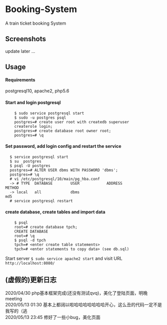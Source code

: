 # Booking-System
A train ticket booking System

## Screenshots
update later ...


## Usage
#### Requirements
postgresql10, apache2, php5.6

#### Start and login postgresql
        $ sudo service postgresql start
        $ sudo -u postgres psql
        postgres=# create user root with createdb superuser
        createrole login;
        postgres=# create database root owner root;
        postgres=# \q  

#### Set password, add login config and restart the service
      $ service postgresql start
      $ su  postgres   
      $ psql -U postgres   
      postgres=# ALTER USER dbms WITH PASSWORD 'dbms';
      postgres=# \q  
      # vi /etc/postgresql/10/main/pg_hba.conf
      -> # TYPE  DATABASE        USER            ADDRESS                 METHOD
      -> local   all             dbms                                    md5
      # service postgresql restart
#### create database, create tables and import data
        $ psql 
        root=# create database tpch;
        CREATE DATABASE
        root=# \q
        $ psql -d tpch
        tpch=# <enter create table statements>
        tpch=# <enter statements to copy data> (see db.sql)
Start server `$ sudo service apache2 start` and visit URL  `http://localhost:8080/`


## (虚假的)更新日志
2020/04/30 php基本框架完成(还没有测试qvq)，美化了登陆页面，明晚meeting <br>
2020/05/13 01:30 基本上都阔以啦哈哈哈哈哈哈哈开心，这么丑的代码一定不是我写的（逃 <br>
2020/05/13 23:45 修好了一些小bug，美化页面
